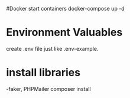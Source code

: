 #Docker
start containers
docker-compose up -d

# Environment Valuables
create .env file just like .env-example.

# install libraries
-faker, PHPMailer
composer install